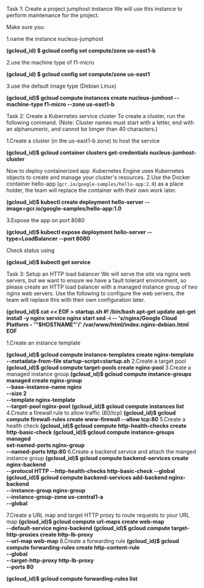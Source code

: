 Task 1: Create a project jumphost instance
We will use this instance to perform maintenance for the project.

Make sure you:

1.name the instance nucleus-jumphost

**(gcloud_id) $ gcloud config set compute/zone us-east1-b**

2.use the machine type of f1-micro

**(gcloud_id) $ gcloud config set compute/zone us-east1**

3.use the default image type (Debian Linux)

**(gcloud_id)$ gcloud compute instances create nucleus-jumhost --machine-type f1-micro --zone us-east1-b**


Task 2: Create a Kubernetes service cluster
To create a cluster, run the following command.
(Note: Cluster names must start with a letter, end with an alphanumeric, and cannot be longer than 40 characters.)

1.Create a cluster (in the us-east1-b zone) to host the service

**(gcloud_id)$ gcloud container clusters get-credentials nucleus-jumhost-cluster**

Now to deploy containerized app .Kubernetes Engine uses Kubernetes objects to create and manage your cluster's resources. 
2.Use the Docker container hello-app (`gcr.io/google-samples/hello-app:2.0`) as a place holder, 
the team will replace the container with their own work later.

**(gcloud_id)$ kubectl create deployment hello-server --image=gcr.io/google-samples/hello-app:1.0**

3.Expose the app on port 8080

**(gcloud_id)$ kubectl expose deployment hello-server --type=LoadBalancer --port 8080**

Check status using 

**(gcloud_id)$ kubectl get service**


Task 3: Setup an HTTP load balancer
We will serve the site via nginx web servers, but we want to ensure we have a fault tolerant environment, 
so please create an HTTP load balancer with a managed instance group of two nginx web servers. Use the following to configure the 
web servers, the team will replace this with their own configuration later.

**(gcloud_id)$ cat << EOF > startup.sh
#! /bin/bash
apt-get update
apt-get install -y nginx
service nginx start
sed -i -- 's/nginx/Google Cloud Platform - '"\$HOSTNAME"'/' /var/www/html/index.nginx-debian.html
EOF**

1.Create an instance template

**(gcloud_id)$ gcloud compute instance-templates create nginx-template \
         --metadata-from-file startup-script=startup.sh**
2.Create a target pool
**(gcloud_id)$ gcloud compute target-pools create nginx-pool**
3.Create a managed instance group
**(gcloud_id)$ gcloud compute instance-groups managed create nginx-group \
         --base-instance-name nginx \
         --size 2 \
         --template nginx-template \
         --target-pool nginx-pool**
**(gcloud_id)$ gcloud compute instances list**
4.Create a firewall rule to allow traffic (80/tcp)
**(gcloud_id)$ gcloud compute firewall-rules create www-firewall --allow tcp:80**
5.Create a health check
**(gcloud_id)$ gcloud compute http-health-checks create http-basic-check**
**(gcloud_id)$ gcloud compute instance-groups managed \
       set-named-ports nginx-group \
       --named-ports http:80**
6.Create a backend service and attach the manged instance group
**(gcloud_id)$ gcloud compute backend-services create nginx-backend \
      --protocol HTTP --http-health-checks http-basic-check --global**
**(gcloud_id)$ gcloud compute backend-services add-backend nginx-backend \
    --instance-group nginx-group \
    --instance-group-zone us-central1-a \
    --global**

7.Create a URL map and target HTTP proxy to route requests to your URL map
**(gcloud_id)$ gcloud compute url-maps create web-map \
    --default-service nginx-backend**
**(gcloud_id)$ gcloud compute target-http-proxies create http-lb-proxy \
--url-map web-map**
8.Create a forwarding rule
**(gcloud_id)$ gcloud compute forwarding-rules create http-content-rule \
--global \
--target-http-proxy http-lb-proxy \
--ports 80**

**(gcloud_id)$ gcloud compute forwarding-rules list**
